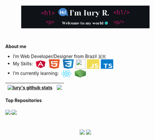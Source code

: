 <p align="center"><a href="https://github.com/iurydev"><img width="80%" src="./assets/logo-readme-github.png" /></a></p>

<br>

**About me**

- I’m Web Developer/Designer from Brazil 🇧🇷
- My Skills:
  <img align="center" height="30" width="40" src="https://raw.githubusercontent.com/github/explore/80688e429a7d4ef2fca1e82350fe8e3517d3494d/topics/angular/angular.png">
  <img align="center" height="30" width="40" src="https://raw.githubusercontent.com/devicons/devicon/master/icons/html5/html5-original.svg">
  <img align="center" height="30" width="40" src="https://raw.githubusercontent.com/devicons/devicon/master/icons/css3/css3-original.svg">
  <img align="center" height="30" width="30" src="https://seeklogo.com/images/A/adobe-xd-logo-64364E3A24-seeklogo.com.png">
  <img align="center" height="30" width="40" src="https://raw.githubusercontent.com/devicons/devicon/master/icons/javascript/javascript-plain.svg">
  <img align="center" height="30" width="40" src="https://raw.githubusercontent.com/devicons/devicon/master/icons/typescript/typescript-plain.svg">
- I’m currently learning:
  <img align="center" height="30" width="40" src="https://raw.githubusercontent.com/github/explore/80688e429a7d4ef2fca1e82350fe8e3517d3494d/topics/react/react.png">
  <img align="center" height="25" width="40" src="https://raw.githubusercontent.com/github/explore/80688e429a7d4ef2fca1e82350fe8e3517d3494d/topics/nodejs/nodejs.png">
  
| <a href="https://github.com/iurydev/github-readme-stats" ><img align="center" src="https://github-readme-stats.vercel.app/api?username=iurydev&show_icons=true&include_all_commits=true&theme=radical&hide_border=true" alt="Iury's github stats" /></a> | <a href="https://github.com/iurydev/github-readme-stats"><img align="center" src="https://github-readme-stats.vercel.app/api/top-langs/?username=iurydev&layout=compact&theme=radical&hide_border=true" /></a> |
| ------------- | ------------- |

#### Top Repositories

<a href="https://github.com/iurydev/login-app-angular">
  <img align="center" src="https://github-readme-stats.vercel.app/api/pin/?username=iurydev&repo=login-app-angular&theme=radical" />
</a>
<a href="https://github.com/iurydev/iurydev">
  <img align="center" src="https://github-readme-stats.vercel.app/api/pin/?username=iurydev&repo=iurydev&theme=radical" />
</a>

<br />
<br />


 ##
 
<div align="center"> 
  <a href = "mailto:iurydev@gmail.com"><img src="https://img.shields.io/badge/-Gmail-%23333?style=for-the-badge&logo=gmail&logoColor=white" target="_blank"></a>
  <a href="https://www.linkedin.com/in/iury-rodrigues-052082194" target="_blank"><img src="https://img.shields.io/badge/-LinkedIn-%230077B5?style=for-the-badge&logo=linkedin&logoColor=white" target="_blank"></a> 
 
</div>
